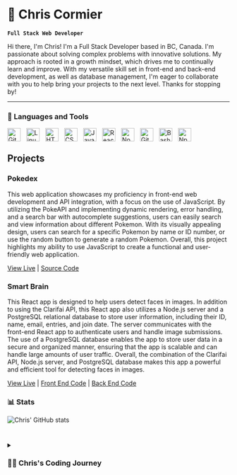 # 🌲 Chris Cormier

**`Full Stack Web Developer`**

Hi there, I'm Chris! I'm a Full Stack Developer based in BC, Canada. I'm passionate about solving complex problems with innovative solutions. My approach is rooted in a growth mindset, which drives me to continually learn and improve. With my versatile skill set in front-end and back-end development, as well as database management, I'm eager to collaborate with you to help bring your projects to the next level. Thanks for stopping by!

---

### 🧰 Languages and Tools

<!-- <img align="left" alt="Java" width="30px" style="padding-right:10px;" src="https://cdn.jsdelivr.net/gh/devicons/devicon/icons/java/java-original.svg"/> -->
<!-- <img align="left" alt="Spring" width="30px" style="padding-right:10px;" src="https://cdn.jsdelivr.net/gh/devicons/devicon/icons/spring/spring-original.svg" /> -->
<!-- <img align="left" alt="TypeScript" width="30px" style="padding-right:10px;" src="https://cdn.jsdelivr.net/gh/devicons/devicon/icons/typescript/typescript-plain.svg" /> -->
<!-- <img align="left" alt="Angular" width="30px" style="padding-right:10px;" src="https://cdn.jsdelivr.net/gh/devicons/devicon/icons/angularjs/angularjs-plain.svg" /> -->
<img align="left" alt="Git" width="30px" style="padding-right:10px;" src="https://cdn.jsdelivr.net/gh/devicons/devicon/icons/git/git-original.svg" />
<img align="left" alt="Linux" width="30px" style="padding-right:10px;" src="https://cdn.jsdelivr.net/gh/devicons/devicon/icons/linux/linux-original.svg" />
<img align="left" alt="HTML" width="30px" style="padding-right:10px;" src="https://cdn.jsdelivr.net/gh/devicons/devicon/icons/html5/html5-plain.svg" />
<img align="left" alt="CSS" width="30px" style="padding-right:10px;" src="https://cdn.jsdelivr.net/gh/devicons/devicon/icons/css3/css3-plain.svg" />
<img align="left" alt="JavaScript" width="30px" style="padding-right:10px;" src="https://cdn.jsdelivr.net/gh/devicons/devicon/icons/javascript/javascript-plain.svg" />
<img align="left" alt="React" width="30px" style="padding-right:10px;" src="https://cdn.jsdelivr.net/gh/devicons/devicon/icons/react/react-original.svg" />
<img align="left" alt="NodeJS" width="30px" style="padding-right:10px;" src="https://cdn.jsdelivr.net/gh/devicons/devicon/icons/nodejs/nodejs-original.svg" />
<!-- <img align="left" alt="Python" width="30px" style="padding-right:10px;" src="https://cdn.jsdelivr.net/gh/devicons/devicon/icons/python/python-plain.svg" /> --> 
<!-- <img align="left" alt="C++" width="30px" style="padding-right:10px;" src="https://cdn.jsdelivr.net/gh/devicons/devicon/icons/cplusplus/cplusplus-line.svg" /> --> 
<img align="left" alt="GitHub" width="30px" style="padding-right:10px;" src="https://cdn.jsdelivr.net/gh/devicons/devicon/icons/github/github-original.svg" />
<!-- <img align="left" alt="Gradle" width="30px" style="padding-right:10px;" src="https://cdn.jsdelivr.net/gh/devicons/devicon/icons/gradle/gradle-plain.svg" />  --> 
<img align="left" alt="Bash" width="30px" style="padding-right:10px;" src="https://cdn.jsdelivr.net/gh/devicons/devicon/icons/bash/bash-original.svg" />
<img align="left" alt="Npm" width="30px" style="padding-right:10px;" src="https://cdn.worldvectorlogo.com/logos/npm-square-red-1.svg" />
<br />

#

## Projects

### Pokedex
This web application showcases my proficiency in front-end web development and API integration, with a focus on the use of JavaScript. By utilizing the PokeAPI and implementing dynamic rendering, error handling, and a search bar with autocomplete suggestions, users can easily search and view information about different Pokemon. With its visually appealing design, users can search for a specific Pokemon by name or ID number, or use the random button to generate a random Pokemon. Overall, this project highlights my ability to use JavaScript to create a functional and user-friendly web application.

[View Live](https://projectpokedexapp.netlify.app/) | [Source Code](https://github.com/neoneb/neoneb-main/tree/main/projects/pokedexApp)

<!-- ![Pokedex image](src/imgs/welcome.png) -->

### Smart Brain
This React app is designed to help users detect faces in images. In addition to using the Clarifai API, this React app also utilizes a Node.js server and a PostgreSQL relational database to store user information, including their ID, name, email, entries, and join date. The server communicates with the front-end React app to authenticate users and handle image submissions. The use of a PostgreSQL database enables the app to store user data in a secure and organized manner, ensuring that the app is scalable and can handle large amounts of user traffic. Overall, the combination of the Clarifai API, Node.js server, and PostgreSQL database makes this app a powerful and efficient tool for detecting faces in images.

[View Live](https://smart-brain-ztm.netlify.app/) | [Front End Code](https://github.com/neoneb/neoneb-main/tree/main/constantLearning/zeroToMastery/completeWebDeveloper2023/js_practice/advanced-js/finalProject-smartBrainApp/my-app) | [Back End Code](https://github.com/neoneb/smartBrainApi)

<!-- ![Smart Brain image](src/imgs/bneGeneric_Russia_facial_recognition_tech_tmt_blockchain__Cropped.jpg) -->

### 📊 Stats

![Chris' GitHub stats](https://github-readme-stats.vercel.app/api?username=neoneb&show_icons=true&theme=gruvbox)

<!-- ![GitHub Streak](https://streak-stats.demolab.com?user=neoneb&theme=gruvbox&border_radius=4.5) -->

#

<details>
 <summary><h3>👨‍💻 Chris's Coding Journey</h3></summary>
todo

[website]: 

